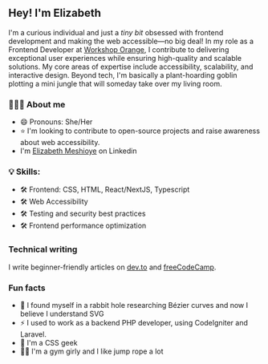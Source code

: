 
## Hey! I'm Elizabeth

I'm a curious individual and just a _tiny bit_ obsessed with frontend development and making the web accessible—no big deal! 
In my role as a Frontend Developer at [Workshop Orange](https://hello.workshoporange.co/), I contribute to delivering exceptional user experiences while ensuring high-quality and scalable solutions. My core areas of expertise include accessibility, scalability, and interactive design. Beyond tech, I'm basically a plant-hoarding goblin plotting a mini jungle that will someday take over my living room.


### 👩🏾‍💻 About me
- 😄 Pronouns: She/Her
- ⭐️ I'm looking to contribute to open-source projects and raise awareness about web accessibility.
- I'm [Elizabeth Meshioye](https://www.linkedin.com/in/elizabeth-lola/) on Linkedin

### 💡 Skills:
- 🛠️ Frontend: CSS, HTML, React/NextJS, Typescript
- 🛠️ Web Accessibility
- 🛠️ Testing and security best practices
- 🛠️ Frontend performance optimization 


### Technical writing
I write beginner-friendly articles on [dev.to](https://dev.to/ilizette) and [freeCodeCamp](https://www.freecodecamp.org/news/author/elizabethmeshioye/).

### Fun facts
- 💬 I found myself in a rabbit hole researching Bézier curves and now I believe I understand SVG
- ⚡ I used to work as a backend PHP developer, using CodeIgniter and Laravel.
- 🤖 I'm a CSS geek
- 💪🏾 I'm a gym girly and I like jump rope a lot
